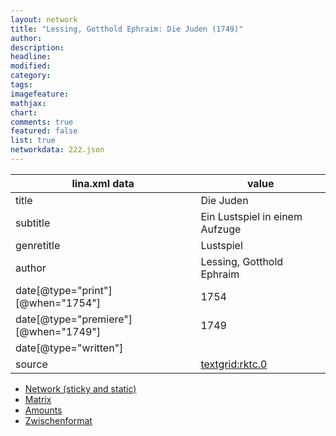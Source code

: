 ```yaml
---
layout: network
title: "Lessing, Gotthold Ephraim: Die Juden (1749)"
author:
description:
headline:
modified:
category:
tags:
imagefeature: 
mathjax: 
chart: 
comments: true
featured: false
list: true
networkdata: 222.json
---
```

lina.xml data  | value
------------- | -------------
title|Die Juden
subtitle|Ein Lustspiel in einem Aufzuge
genretitle|Lustspiel
author|Lessing, Gotthold Ephraim
date[@type="print"][@when="1754"]|1754
date[@type="premiere"][@when="1749"]|1749
date[@type="written"]|
source|[textgrid:rktc.0](https://textgridlab.org/1.0/tgcrud-public/rest/textgrid:rktc.0/data)



* [Network (sticky and static)](/linas/network222)
* [Matrix](/linas/matrix222)
* [Amounts](/linas/amount222)
* [Zwischenformat](/linas/lina222 )
